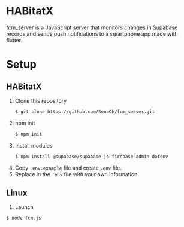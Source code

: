 # HABitatX
fcm_server is a JavaScript server that monitors changes in Supabase records and sends push notifications to a smartphone app made with flutter.

# Setup
## HABitatX
1. Clone this repository 
   ```bash
   $ git clone https://github.com/SenoOh/fcm_server.git
   ```
2. npm init
   ```bash
   $ npm init
   ```
3. Install modules
   ```bash
   $ npm install @supabase/supabase-js firebase-admin dotenv
   ```
4. Copy `.env.example` file and create `.env` file.
5. Replace in the `.env` file with your own information. 

## Linux
1. Launch
```bash
$ node fcm.js
```
